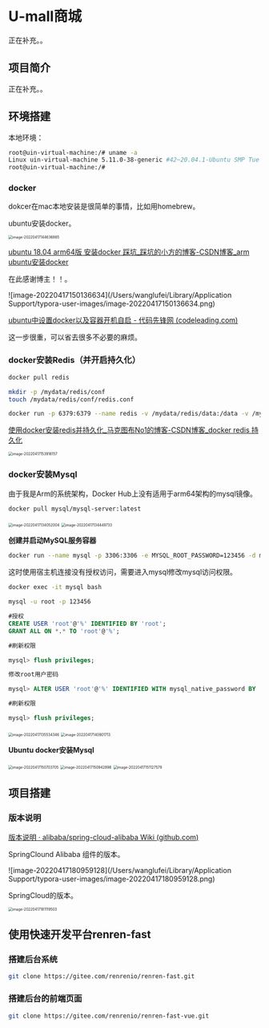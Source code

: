 # U-mall商城

正在补充。。

## 项目简介

正在补充。。



## 环境搭建

本地环境：

````bash
root@uin-virtual-machine:/# uname -a
Linux uin-virtual-machine 5.11.0-38-generic #42~20.04.1-Ubuntu SMP Tue Sep 28 16:01:15 UTC 2021 aarch64 aarch64 aarch64 GNU/Linux
root@uin-virtual-machine:/# 
````

### docker

dokcer在mac本地安装是很简单的事情，比如用homebrew。

ubuntu安装docker。

<img src="/Users/wanglufei/Library/Application Support/typora-user-images/image-20220417144636865.png" alt="image-20220417144636865" style="zoom:50%;" />

[ubuntu 18.04 arm64版 安装docker 踩坑_踩坑的小方的博客-CSDN博客_arm ubuntu安装docker](https://blog.csdn.net/qiangrenpu8881/article/details/104863690)

在此感谢博主！！。

![image-20220417150136634](/Users/wanglufei/Library/Application Support/typora-user-images/image-20220417150136634.png)

[ubuntu中设置docker以及容器开机自启 - 代码先锋网 (codeleading.com)](https://www.codeleading.com/article/58746255343/)

这一步很重，可以省去很多不必要的麻烦。

### docker安装Redis（并开启持久化）

```bash
docker pull redis
```

```bash
mkdir -p /mydata/redis/conf
touch /mydata/redis/conf/redis.conf
```

```bash
docker run -p 6379:6379 --name redis -v /mydata/redis/data:/data -v /mydata/redis/conf/redis.conf:/etc/redis/redis.conf -d redis redis-server /etc/redis/redis.conf
```

[使用docker安装redis并持久化_马克图布No1的博客-CSDN博客_docker redis 持久化](https://blog.csdn.net/weixin_40271376/article/details/108810375)

<img src="/Users/wanglufei/Library/Application Support/typora-user-images/image-20220417153916157.png" alt="image-20220417153916157" style="zoom:50%;" />

### docker安装Mysql

由于我是Arm的系统架构，Docker Hub上没有适用于arm64架构的mysql镜像。

```bash
docker pull mysql/mysql-server:latest
```

<img src="/Users/wanglufei/Library/Application Support/typora-user-images/image-20220417134052004.png" alt="image-20220417134052004" style="zoom:50%;" />

<img src="/Users/wanglufei/Library/Application Support/typora-user-images/image-20220417134449733.png" alt="image-20220417134449733" style="zoom:50%;" />

**创建并启动MySQL服务容器**

```bash
docker run --name mysql -p 3306:3306 -e MYSQL_ROOT_PASSWORD=123456 -d mysql/mysql-server
```

这时使用宿主机连接没有授权访问，需要进入mysql修改mysql访问权限。

```bash
docker exec -it mysql bash
```

```bash
mysql -u root -p 123456
```

```sql
#授权
CREATE USER 'root'@'%' IDENTIFIED BY 'root';
GRANT ALL ON *.* TO 'root'@'%';
```

```sql
#刷新权限

mysql> flush privileges;
```

```sql
修改root用户密码

mysql> ALTER USER 'root'@'%' IDENTIFIED WITH mysql_native_password BY '123456';
```

```sql
#刷新权限

mysql> flush privileges;
```

<img src="/Users/wanglufei/Library/Application Support/typora-user-images/image-20220417135534346.png" alt="image-20220417135534346" style="zoom:50%;" />

<img src="/Users/wanglufei/Library/Application Support/typora-user-images/image-20220417140901713.png" alt="image-20220417140901713" style="zoom:50%;" />

**Ubuntu docker安装Mysql**

<img src="/Users/wanglufei/Library/Application Support/typora-user-images/image-20220417150703705.png" alt="image-20220417150703705" style="zoom:50%;" />

<img src="/Users/wanglufei/Library/Application Support/typora-user-images/image-20220417150942898.png" alt="image-20220417150942898" style="zoom:50%;" />

<img src="/Users/wanglufei/Library/Application Support/typora-user-images/image-20220417151127579.png" alt="image-20220417151127579" style="zoom:50%;" />

## 项目搭建

### 版本说明

[版本说明 · alibaba/spring-cloud-alibaba Wiki (github.com)](https://github.com/alibaba/spring-cloud-alibaba/wiki/版本说明)

SpringClound Alibaba 组件的版本。

![image-20220417180959128](/Users/wanglufei/Library/Application Support/typora-user-images/image-20220417180959128.png)

SpringCloud的版本。

<img src="/Users/wanglufei/Library/Application Support/typora-user-images/image-20220417181119503.png" alt="image-20220417181119503" style="zoom:50%;" />

## 使用快速开发平台renren-fast

### 搭建后台系统

```bash
git clone https://gitee.com/renrenio/renren-fast.git
```

### 搭建后台的前端页面

```bash
git clone https://gitee.com/renrenio/renren-fast-vue.git
```





